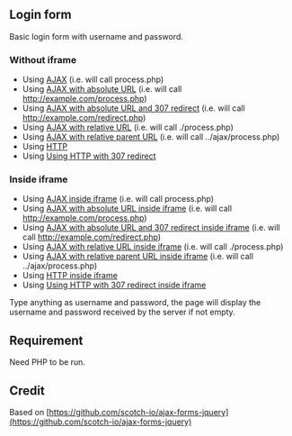 ## Login form
Basic login form with username and password.

### Without iframe
* Using [AJAX](no-iframe/ajax) (i.e. will call process.php)
* Using [AJAX with absolute URL](no-iframe/ajax-absolute-url) (i.e. will call http://example.com/process.php)
* Using [AJAX with absolute URL and 307 redirect](no-iframe/ajax-absolute-url-with-redirect) (i.e. will call http://example.com/redirect.php)
* Using [AJAX with relative URL](no-iframe/ajax-relative-url) (i.e. will call ./process.php)
* Using [AJAX with relative parent URL](no-iframe/ajax-relative-parent-url) (i.e. will call ../ajax/process.php)
* Using [HTTP](no-iframe/http)
* Using [Using HTTP with 307 redirect](no-iframe/http-with-redirect)

### Inside iframe
* Using [AJAX inside iframe](iframe/ajax) (i.e. will call process.php)
* Using [AJAX with absolute URL inside iframe](iframe/ajax-absolute-url) (i.e. will call http://example.com/process.php)
* Using [AJAX with absolute URL and 307 redirect inside iframe](iframe/ajax-absolute-url-with-redirect) (i.e. will call http://example.com/redirect.php)
* Using [AJAX with relative URL inside iframe](iframe/ajax-relative-url) (i.e. will call ./process.php)
* Using [AJAX with relative parent URL inside iframe](iframe/ajax-relative-parent-url) (i.e. will call ../ajax/process.php)
* Using [HTTP inside iframe](iframe/http)
* Using [Using HTTP with 307 redirect inside iframe](iframe/http-with-redirect)

Type anything as username and password, the page will display the username and password received by the server if not empty.

## Requirement
Need PHP to be run.

## Credit
Based on [https://github.com/scotch-io/ajax-forms-jquery](https://github.com/scotch-io/ajax-forms-jquery)
